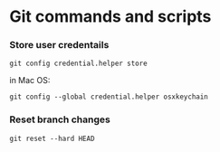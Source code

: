 # Git commands and scripts

### Store user credentails 

```
git config credential.helper store
```

in Mac OS:

```
git config --global credential.helper osxkeychain
```

### Reset branch changes

```
git reset --hard HEAD
```

